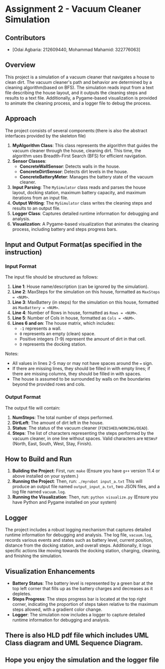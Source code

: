 # Assignment 2 - Vacuum Cleaner Simulation
## Contributors
- [Odai Agbaria: 212609440, Mohammad Mahamid: 322776063]

## Overview
This project is a simulation of a vacuum cleaner that navigates a house to clean dirt. The vacuum cleaner's path and behavior are determined by a cleaning algorithm(based on BFS). The simulation reads input from a text file describing the house layout, and it outputs the cleaning steps and results to a text file. Additionally, a Pygame-based visualization is provided to animate the cleaning process, and a  logger file to debug the process.

## Approach
The project consists of several components:(there is also the abstract interfaces provided by the skeleton file)
1. **MyAlgorithm Class**: This class represents the algorithm that guides the vacuum cleaner through the house, cleaning dirt. This time, the algorithm uses Breadth-First Search (BFS) for efficient navigation.
2. **Sensor Classes**: 
   - **ConcreteWallSensor**: Detects walls in the house.
   - **ConcreteDirtSensor**: Detects dirt levels in the house.
   - **ConcreteBatteryMeter**: Manages the battery state of the vacuum cleaner.
3. **Input Parsing**: The `MySimulator` class reads and parses the house layout, docking station, maximum battery capacity, and maximum iterations from an input file.
4. **Output Writing**: The `MySimulator` class writes the cleaning steps and results to an output file.
5. **Logger Class**: Captures detailed runtime information for debugging and analysis.
6. **Visualization**: A Pygame-based visualization that animates the cleaning process, including battery and steps progress bars.

## Input and Output Format(as specified in the instruction)
### Input Format
The input file should be structured as follows:
1. **Line 1**: House name/description (can be ignored by the simulation).
2. **Line 2**: MaxSteps for the simulation on this house, formatted as `MaxSteps = <NUM>`.
3. **Line 3**: MaxBattery (in steps) for the simulation on this house, formatted as `MaxBattery = <NUM>`.
4. **Line 4**: Number of Rows in house, formatted as `Rows = <NUM>`.
5. **Line 5**: Number of Cols in house, formatted as `Cols = <NUM>`.
6. **Lines 6 and on**: The house matrix, which includes:
   - `-1` represents a wall.
   - `0` represents an empty (clean) space.
   - Positive integers (1-9) represent the amount of dirt in that cell.
   - `D` represents the docking station.

Notes:
- All values in lines 2-5 may or may not have spaces around the `=` sign.
- If there are missing lines, they should be filled in with empty lines; if there are missing columns, they should be filled in with spaces.
- The house is assumed to be surrounded by walls on the boundaries beyond the provided rows and cols.

### Output Format
The output file will contain:
1. **NumSteps**: The total number of steps performed.
2. **DirtLeft**: The amount of dirt left in the house.
3. **Status**: The status of the vacuum cleaner (`FINISHED/WORKING/DEAD`).
4. **Steps**: The list of characters representing the steps performed by the vacuum cleaner, in one line without spaces. Valid characters are `NESWsF` (North, East, South, West, Stay, Finish).


## How to Build and Run
1. **Building the Project**: First, run: `make`
    (Ensure you have `g++` version 11.4 or above installed on your system.)
2. **Running the Project**: Then, run: `./myrobot input_a.txt`
    This will produce an output file named `output_input_a.txt`, two JSON files, and a log file named `vacuum.log`.
3. **Running the Visualization**: Then, run: `python visualize.py`
    (Ensure you have Python and Pygame installed on your system)

## Logger
The project includes a robust logging mechanism that captures detailed runtime information for debugging and analysis. The log file, `vacuum.log`, records various events and states such as battery level, current position, distance from the docking station, and overall steps. Additionally, it logs specific actions like moving towards the docking station, charging, cleaning, and finishing the simulation.

## Visualization Enhancements
- **Battery Status**: The battery level is represented by a green bar at the top left corner that fills up as the battery charges and decreases as it depletes.
- **Steps Progress**: The steps progress bar is located at the top right corner, indicating the proportion of steps taken relative to the maximum steps allowed, with a gradient color change.
- **Logger**: The simulation now includes a logger to capture detailed runtime information for debugging and analysis.

## There is also HLD pdf file which includes UML Class diagram and UML Sequence Diagram.

## Hope you enjoy the simulation and the logger file
